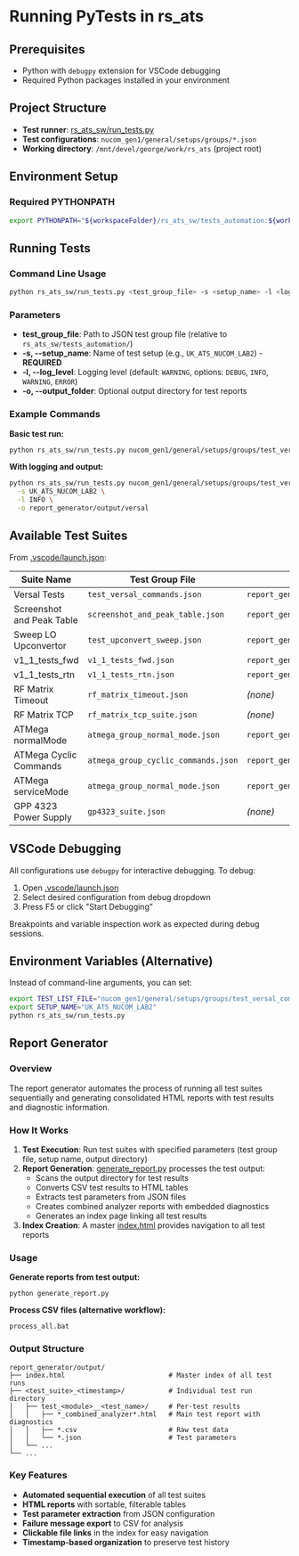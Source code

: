 # Running PyTests in rs_ats

## Prerequisites

- Python with `debugpy` extension for VSCode debugging
- Required Python packages installed in your environment

## Project Structure

- **Test runner**: [rs_ats_sw/run_tests.py](rs_ats_sw/run_tests.py)
- **Test configurations**: `nucom_gen1/general/setups/groups/*.json`
- **Working directory**: `/mnt/devel/george/work/rs_ats` (project root)

## Environment Setup

### Required PYTHONPATH
```bash
export PYTHONPATH="${workspaceFolder}/rs_ats_sw/tests_automation:${workspaceFolder}/rs_ats_sw"
```

## Running Tests

### Command Line Usage

```bash
python rs_ats_sw/run_tests.py <test_group_file> -s <setup_name> -l <log_level> -o <output_folder>
```

### Parameters

- **test_group_file**: Path to JSON test group file (relative to `rs_ats_sw/tests_automation/`)
- **-s, --setup_name**: Name of test setup (e.g., `UK_ATS_NUCOM_LAB2`) - **REQUIRED**
- **-l, --log_level**: Logging level (default: `WARNING`, options: `DEBUG`, `INFO`, `WARNING`, `ERROR`)
- **-o, --output_folder**: Optional output directory for test reports

### Example Commands

**Basic test run:**
```bash
python rs_ats_sw/run_tests.py nucom_gen1/general/setups/groups/test_versal_commands.json -s UK_ATS_NUCOM_LAB2
```

**With logging and output:**
```bash
python rs_ats_sw/run_tests.py nucom_gen1/general/setups/groups/test_versal_commands.json \
  -s UK_ATS_NUCOM_LAB2 \
  -l INFO \
  -o report_generator/output/versal
```

## Available Test Suites

From [.vscode/launch.json](.vscode/launch.json):

| Suite Name | Test Group File | Output Directory |
|------------|----------------|------------------|
| Versal Tests | `test_versal_commands.json` | `report_generator/output/versal` |
| Screenshot and Peak Table | `screenshot_and_peak_table.json` | `report_generator/output/upconvertor_sweep` |
| Sweep LO Upconvertor | `test_upconvert_sweep.json` | `report_generator/output/upconvertor_sweep` |
| v1_1_tests_fwd | `v1_1_tests_fwd.json` | `report_generator/output/v1_1_tests_fwd` |
| v1_1_tests_rtn | `v1_1_tests_rtn.json` | `report_generator/output/v1_1_tests_rtn` |
| RF Matrix Timeout | `rf_matrix_timeout.json` | *(none)* |
| RF Matrix TCP | `rf_matrix_tcp_suite.json` | *(none)* |
| ATMega normalMode | `atmega_group_normal_mode.json` | `report_generator/output/atmega_normal_mode` |
| ATMega Cyclic Commands | `atmega_group_cyclic_commands.json` | `report_generator/output/atmega_cyclic_commands` |
| ATMega serviceMode | `atmega_group_normal_mode.json` | `report_generator/output/atmega_service_mode` |
| GPP 4323 Power Supply | `gp4323_suite.json` | *(none)* |

## VSCode Debugging

All configurations use `debugpy` for interactive debugging. To debug:

1. Open [.vscode/launch.json](.vscode/launch.json)
2. Select desired configuration from debug dropdown
3. Press F5 or click "Start Debugging"

Breakpoints and variable inspection work as expected during debug sessions.

## Environment Variables (Alternative)

Instead of command-line arguments, you can set:

```bash
export TEST_LIST_FILE="nucom_gen1/general/setups/groups/test_versal_commands.json"
export SETUP_NAME="UK_ATS_NUCOM_LAB2"
python rs_ats_sw/run_tests.py
```

## Report Generator

### Overview

The report generator automates the process of running all test suites sequentially and generating consolidated HTML reports with test results and diagnostic information.

### How It Works

1. **Test Execution**: Run test suites with specified parameters (test group file, setup name, output directory)
2. **Report Generation**: [generate_report.py](generate_report.py) processes the test output:
   - Scans the output directory for test results
   - Converts CSV test results to HTML tables
   - Extracts test parameters from JSON files
   - Creates combined analyzer reports with embedded diagnostics
   - Generates an index page linking all test results
3. **Index Creation**: A master [index.html](output/index.html) provides navigation to all test reports

### Usage

**Generate reports from test output:**
```batch
python generate_report.py
```

**Process CSV files (alternative workflow):**
```batch
process_all.bat
```

### Output Structure

```
report_generator/output/
├── index.html                          # Master index of all test runs
├── <test_suite>_<timestamp>/           # Individual test run directory
│   ├── test_<module>__<test_name>/     # Per-test results
│   │   ├── *_combined_analyzer*.html   # Main test report with diagnostics
│   │   ├── *.csv                       # Raw test data
│   │   └── *.json                      # Test parameters
│   └── ...
└── ...
```

### Key Features

- **Automated sequential execution** of all test suites
- **HTML reports** with sortable, filterable tables
- **Test parameter extraction** from JSON configuration
- **Failure message export** to CSV for analysis
- **Clickable file links** in the index for easy navigation
- **Timestamp-based organization** to preserve test history
